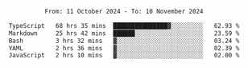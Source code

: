 <div align="center">
<p style="text-align: center;">
<!--START_SECTION:waka-->

```txt
From: 11 October 2024 - To: 10 November 2024

TypeScript   68 hrs 35 mins  ███████████████▓░░░░░░░░░   62.93 %
Markdown     25 hrs 42 mins  ██████░░░░░░░░░░░░░░░░░░░   23.59 %
Bash         3 hrs 32 mins   ▓░░░░░░░░░░░░░░░░░░░░░░░░   03.24 %
YAML         2 hrs 36 mins   ▓░░░░░░░░░░░░░░░░░░░░░░░░   02.39 %
JavaScript   2 hrs 10 mins   ▓░░░░░░░░░░░░░░░░░░░░░░░░   02.00 %
```

<!--END_SECTION:waka-->
</p>
</div>
